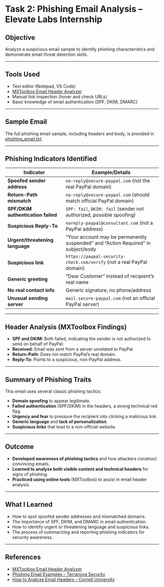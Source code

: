 # Task 2: Phishing Email Analysis – Elevate Labs Internship

## Objective
Analyze a suspicious email sample to identify phishing characteristics and demonstrate email threat detection skills.

---

## Tools Used
- Text editor (Notepad, VS Code)
- [MXToolbox Email Header Analyzer](https://mxtoolbox.com/EmailHeaders.aspx)
- Manual link inspection (hover and check URLs)
- Basic knowledge of email authentication (SPF, DKIM, DMARC)

---

## Sample Email

The full phishing email sample, including headers and body, is provided in [phishing_email.txt](phishing_email.txt).

---

## Phishing Indicators Identified

| Indicator                | Example/Details                                                                                      |
|--------------------------|------------------------------------------------------------------------------------------------------|
| **Spoofed sender address**   | `no-reply@secure-paypal.com` (not the real PayPal domain)                                        |
| **Return-Path mismatch**     | `no-reply@secure-paypal.com` (should match official PayPal domain)                               |
| **SPF/DKIM authentication failed** | `SPF: fail`, `DKIM: fail` (sender not authorized, possible spoofing)                   |
| **Suspicious Reply-To**      | `noreply-paypal@consultant.com` (not a PayPal address)                                          |
| **Urgent/threatening language** | “Your account may be permanently suspended” and “Action Required” in subject/body           |
| **Suspicious link**          | `https://paypal-security-check.com/verify` (not a real PayPal domain)                           |
| **Generic greeting**         | “Dear Customer” instead of recipient’s real name                                                |
| **No real contact info**     | Generic signature, no phone/address                                                             |
| **Unusual sending server**   | `mail.secure-paypal.com` (not an official PayPal server)                                        |

---

## Header Analysis (MXToolbox Findings)

- **SPF and DKIM:** Both failed, indicating the sender is not authorized to send on behalf of PayPal.
- **Received:** Email was sent from a server unrelated to PayPal.
- **Return-Path:** Does not match PayPal’s real domain.
- **Reply-To:** Points to a suspicious, non-PayPal address.

---

## Summary of Phishing Traits

This email uses several classic phishing tactics:
- **Domain spoofing** to appear legitimate.
- **Failed authentication** (SPF/DKIM) in the headers, a strong technical red flag.
- **Urgency and fear** to pressure the recipient into clicking a malicious link.
- **Generic language** and **lack of personalization**.
- **Suspicious links** that lead to a non-official website.

---

## Outcome

- **Developed awareness of phishing tactics** and how attackers construct convincing emails.
- **Learned to analyze both visible content and technical headers** for signs of phishing.
- **Practiced using online tools** (MXToolbox) to assist in email header analysis.

---

## What I Learned

- How to spot spoofed sender addresses and mismatched domains.
- The importance of SPF, DKIM, and DMARC in email authentication.
- How to identify urgent or threatening language and suspicious links.
- The process of summarizing and reporting phishing indicators for security awareness.

---

## References

- [MXToolbox Email Header Analyzer](https://mxtoolbox.com/EmailHeaders.aspx)
- [Phishing Email Examples – Terranova Security](https://www.terranovasecurity.com/blog/phishing-email-examples/)
- [How to Analyze Email Headers – Cornell University](https://it.cornell.edu/managed-servers/how-find-email-headers)

